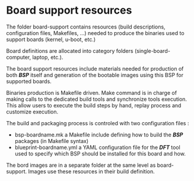 # Board support resources
The folder board-support contains resources (build descriptions, configuration files, Makefiles, ...) needed to produce the binaries used to support boards (kernel, u-boot, etc.)

Board definitions are allocated into category folders (single-board-computer, laptop, etc.).

The board support resources include materials needed for production of both ***BSP*** itself and generation of the bootable images using this BSP for supported boards.

Binaries production is Makefile driven. Make command is in charge of making calls to the dedicated build tools and synchronize tools execution.
This allow users to execute the build steps by hand, replay process and customize execution.

The build and packaging process is controled with two configuration files :
* bsp-boardname.mk a Makefile include defining how to build the ***BSP*** packages (in Makefile syntax)
* blueprint-boardname.yml a YAML configuration file for the ***DFT*** tool used to specify which BSP should be installed for this board and how.

The bord images are in a separate folder at the same level as board-support. Images use these resources in their build definition.